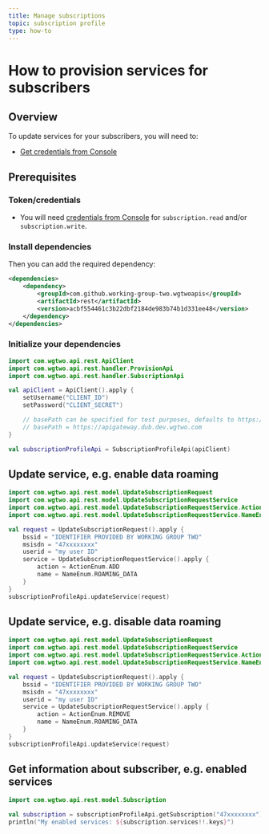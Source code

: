 ```yaml
---
title: Manage subscriptions 
topic: subscription profile
type: how-to
---
```


# How to provision services for subscribers

## Overview

To update services for your subscribers, you will need to:
* [Get credentials from Console](https://console.wgtwo.com/api-keys-redirect)

## Prerequisites

### Token/credentials
* You will need [credentials from Console](https://console.wgtwo.com/api-keys-redirect) for `subscription.read` and/or `subscription.write`.

### Install dependencies
<JitpackDependency />

Then you can add the required dependency:

```xml
<dependencies>
    <dependency>
        <groupId>com.github.working-group-two.wgtwoapis</groupId>
        <artifactId>rest</artifactId>
        <version>acbf554461c3b22dbf2184de983b74b1d331ee48</version>
    </dependency>
</dependencies>
```

### Initialize your dependencies
```kotlin
import com.wgtwo.api.rest.ApiClient
import com.wgtwo.api.rest.handler.ProvisionApi
import com.wgtwo.api.rest.handler.SubscriptionApi

val apiClient = ApiClient().apply {
    setUsername("CLIENT_ID")
    setPassword("CLIENT_SECRET")

    // basePath can be specified for test purposes, defaults to https://api.wgtwo.com
    // basePath = https://apigateway.dub.dev.wgtwo.com
}

val subscriptionProfileApi = SubscriptionProfileApi(apiClient)
```

## Update service, e.g. enable data roaming
```kotlin
import com.wgtwo.api.rest.model.UpdateSubscriptionRequest
import com.wgtwo.api.rest.model.UpdateSubscriptionRequestService
import com.wgtwo.api.rest.model.UpdateSubscriptionRequestService.ActionEnum
import com.wgtwo.api.rest.model.UpdateSubscriptionRequestService.NameEnum

val request = UpdateSubscriptionRequest().apply {
    bssid = "IDENTIFIER PROVIDED BY WORKING GROUP TWO"
    msisdn = "47xxxxxxxx"
    userid = "my user ID"
    service = UpdateSubscriptionRequestService().apply { 
        action = ActionEnum.ADD
        name = NameEnum.ROAMING_DATA
    }
}
subscriptionProfileApi.updateService(request)
```

## Update service, e.g. disable data roaming
```kotlin
import com.wgtwo.api.rest.model.UpdateSubscriptionRequest
import com.wgtwo.api.rest.model.UpdateSubscriptionRequestService
import com.wgtwo.api.rest.model.UpdateSubscriptionRequestService.ActionEnum
import com.wgtwo.api.rest.model.UpdateSubscriptionRequestService.NameEnum

val request = UpdateSubscriptionRequest().apply {
    bssid = "IDENTIFIER PROVIDED BY WORKING GROUP TWO"
    msisdn = "47xxxxxxxx"
    userid = "my user ID"
    service = UpdateSubscriptionRequestService().apply { 
        action = ActionEnum.REMOVE
        name = NameEnum.ROAMING_DATA
    }
}
subscriptionProfileApi.updateService(request)
```

## Get information about subscriber, e.g. enabled services
```kotlin
import com.wgtwo.api.rest.model.Subscription

val subscription = subscriptionProfileApi.getSubscription("47xxxxxxxx")
println("My enabled services: ${subscription.services!!.keys}")
```
